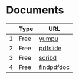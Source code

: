 # Documents
|     | Type   | URL |
| --- | --- | --- |
| 1 | Free |  [yumpu](https://www.yumpu.com/) |
| 2 | Free |  [pdfslide](https://pdfslide.net/) |
| 3 | Free |  [scribd](https://www.scribd.com/) |
| 4 | Free |  [findpdfdoc](http://www.findpdfdoc.com/) |
